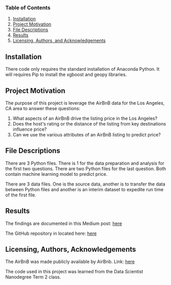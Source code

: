 
### Table of Contents

1. [Installation](#installation)
2. [Project Motivation](#motivation)
3. [File Descriptions](#files)
4. [Results](#results)
5. [Licensing, Authors, and Acknowledgements](#licensing)

## Installation <a name="installation"></a>

There code only requires the standard installation of Anaconda Python.  It will requires Pip to install the xgboost and geopy libraries.

## Project Motivation<a name="motivation"></a>

The purpose of this project is leverage the AirBnB data for the Los Angeles, CA area to answer these questions:

1. What aspects of an AirBnB drive the listing price in the Los Angeles?
2. Does the host's rating or the distance of the listing from key destinations influence price?
3. Can we use the various attributes of an AirBnB listing to predict price?

## File Descriptions <a name="files"></a>

There are 3 Python files.  There is 1 for the data preparation and analysis for the first two questions.  There are two Python files for the last question. Both contain machine learning model to predict price.

There are 3 data files.  One is the source data, another is to transfer the data between Python files and another is an interim dataset to expedite run time of the first file.

## Results<a name="results"></a>

The findings are documented in this Medium post: [here](https://medium.com/@dkim319/can-i-tell-if-an-airbnb-listing-is-overpriced-9a2d1361e3fe)

The GitHub repository in located here: [here](https://github.com/dkim319/AirBnB-Listing-Analysis)


## Licensing, Authors, Acknowledgements<a name="licensing"></a>

The AirBnB was made publicly available by AirBnb. Link: [here](http://insideairbnb.com/get-the-data.html)

The code used in this project was learned from the Data Scientist Nanodegree Term 2 class.

